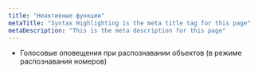 ```yaml
---
title: "Неактивные функции"
metaTitle: "Syntax Highlighting is the meta title tag for this page"
metaDescription: "This is the meta description for this page"
---
```


- Голосовые оповещения при распознавании объектов (в режиме распознавания номеров)